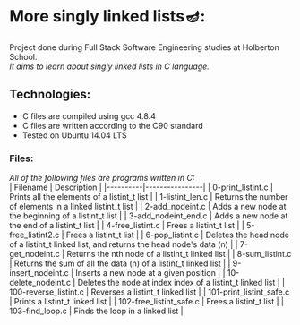 # More singly linked lists🪔:  
Project done during Full Stack Software Engineering studies at Holberton School.  
_It aims to learn about singly linked lists in C language._  
## Technologies:  
* C files are compiled using gcc 4.8.4
* C files are written according to the C90 standard
* Tested on Ubuntu 14.04 LTS  
### Files:  
*All of the following files are programs written in C:*  
| Filename |	Description |
|----------|----------------|
| 0-print_listint.c |	Prints all the elements of a listint_t list |
| 1-listint_len.c |	Returns the number of elements in a linked listint_t list |
| 2-add_nodeint.c |	Adds a new node at the beginning of a listint_t list |
| 3-add_nodeint_end.c |	Adds a new node at the end of a listint_t list |
| 4-free_listint.c |	Frees a listint_t list |
| 5-free_listint2.c |	Frees a listint_t list |
| 6-pop_listint.c |	Deletes the head node of a listint_t linked list, and returns the head node's data (n) |
| 7-get_nodeint.c |	Returns the nth node of a listint_t linked list |
| 8-sum_listint.c |	Returns the sum of all the data (n) of a listint_t linked list |
| 9-insert_nodeint.c |	Inserts a new node at a given position |
| 10-delete_nodeint.c |	Deletes the node at index index of a listint_t linked list |
| 100-reverse_listint.c |	Reverses a listint_t linked list |
| 101-print_listint_safe.c |	Prints a listint_t linked list |
| 102-free_listint_safe.c |	Frees a listint_t list |
| 103-find_loop.c |	Finds the loop in a linked list |
